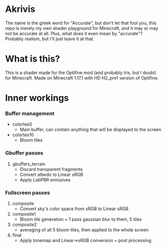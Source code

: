 # Akrivis
The name is the greek word for "Accurate", but don't let that fool you, this repo is merely my own shader playground for Minecraft, and it may or may not be accurate at all.
Plus, what does it even mean by "accurate"? Probably realism, but I'll just leave it at that.

# What is this?
This is a shader made for the Optifine mod (and probably Iris, but I doubt) for Minecraft. Made on Minecraft 1.17.1 with HD H2_pre1 version of Optifine.

# Inner workings
### Buffer management
- colortex0
  - Main buffer, can contain anything that will be displayed to the screen
- colortex10
  - Bloom tiles

### Gbuffer passes
1. gbuffers_terrain
   - Discard transparent fragments
   - Convert albedo to Linear sRGB
   - Apply LabPBR emissives
### Fullscreen passes
1. composite
   - Convert sky's color space from sRGB to Linear sRGB
2. composite1
   - Bloom tile generation + 1 pass gaussian blur to them, 5 tiles
3. composite2
   - averaging of all 5 bloom tiles, then applied to the whole screen
4. final
   - Apply tonemap and Linear->sRGB conversion + post processing